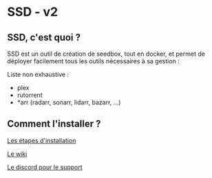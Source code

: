 # SSD - v2

## SSD, c'est quoi ? 

SSD est un outil de création de seedbox, tout en docker, et permet de déployer facilement tous les outils nécessaires à sa gestion :

Liste non exhaustive : 

- plex
- rutorrent
- *arr (radarr, sonarr, lidarr, bazarr, ...)

## Comment l'installer ?

[Les étapes d'installation](https://github.com/projetssd/ssdv2/wiki/pas-%C3%A0-pas)

[Le wiki](https://github.com/projetssd/ssdv2/wiki)

[Le discord pour le support](https://discordapp.com/invite/kkwEvV6dfj)